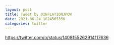```yaml
--- 
layout: post 
title: Tweet by @INFLATIONJPOW 
date: 2021-06-24 1624565356 
categories: twitter 
--- 
```

https://twitter.com/o/status/1408155262914117636